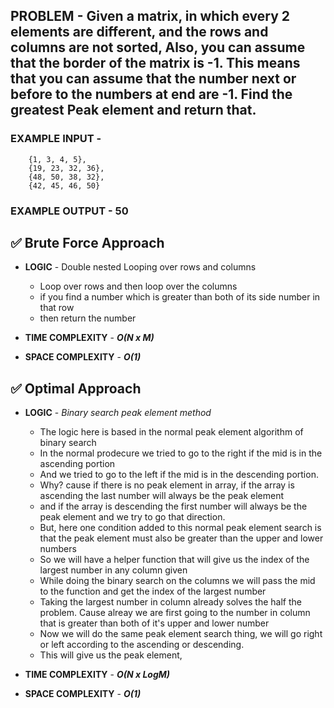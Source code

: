 ## PROBLEM - Given a matrix, in which every 2 elements are different, and the rows and columns are not sorted, Also, you can assume that the border of the matrix is -1. This means that you can assume that the number next or before to the numbers at end are -1. Find the greatest Peak element and return that.

### EXAMPLE INPUT - 
        {1, 3, 4, 5},
        {19, 23, 32, 36},
        {48, 50, 38, 32},
        {42, 45, 46, 50}

### EXAMPLE OUTPUT - 50

## ✅ Brute Force Approach

- **LOGIC** - Double nested Looping over rows and columns
    - Loop over rows and then loop over the columns
    - if you find a number which is greater than both of its side number in that row
    - then return the number

- **TIME COMPLEXITY** - ***O(N x M)***
- **SPACE COMPLEXITY** - ***O(1)***

## ✅ Optimal Approach

- **LOGIC** - *Binary search peak element method*
    - The logic here is based in the normal peak element algorithm of binary search
    - In the normal prodecure we tried to go to the right if the mid is in the ascending portion
    - And we tried to go to the left if the mid is in the descending portion.
    - Why? cause if there is no peak element in array, if the array is ascending the last number will always be the peak element
    - and if the array is descending the first number will always be the peak element and we try to go that direction.
    - But, here one condition added to this normal peak element search is that the peak element must also be greater than the upper and lower numbers
    - So we will have a helper function that will give us the index of the largest number in any column given
    - While doing the binary search on the columns we will pass the mid to the function and get the index of the largest number
    - Taking the largest number in column already solves the half the problem. Cause alreay we are first going to the number in column that is greater than both of it's upper and lower number
    - Now we will do the same peak element search thing, we will go right or left according to the ascending or descending.
    - This will give us the peak element, 

- **TIME COMPLEXITY** - ***O(N x LogM)***
- **SPACE COMPLEXITY** - ***O(1)***